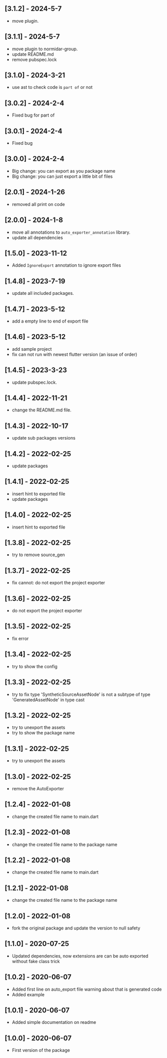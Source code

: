 
## [3.1.2] - 2024-5-7

* move plugin.

## [3.1.1] - 2024-5-7

* move plugin to normidar-group.
* update README.md
* remove pubspec.lock

## [3.1.0] - 2024-3-21

* use ast to check code is `part of` or not

## [3.0.2] - 2024-2-4

* Fixed bug for part of

## [3.0.1] - 2024-2-4

* Fixed bug

## [3.0.0] - 2024-2-4

* Big change: you can export as you package name
* Big change: you can just export a little bit of files

## [2.0.1] - 2024-1-26

* removed all print on code

## [2.0.0] - 2024-1-8

* move all annotations to `auto_exporter_annotation` library.
* update all dependencies

## [1.5.0] - 2023-11-12

* Added `IgnoreExport` annotation to ignore export files

## [1.4.8] - 2023-7-19

* update all included packages.

## [1.4.7] - 2023-5-12

* add a empty line to end of export file

## [1.4.6] - 2023-5-12

* add sample project
* fix can not run with newest flutter version (an issue of order)

## [1.4.5] - 2023-3-23

* update pubspec.lock.

## [1.4.4] - 2022-11-21

* change the README.md file.

## [1.4.3] - 2022-10-17

* update sub packages versions

## [1.4.2] - 2022-02-25

* update packages

## [1.4.1] - 2022-02-25

* insert hint to exported file
* update packages

## [1.4.0] - 2022-02-25

* insert hint to exported file

## [1.3.8] - 2022-02-25

* try to remove source_gen

## [1.3.7] - 2022-02-25

* fix cannot: do not export the project exporter

## [1.3.6] - 2022-02-25

* do not export the project exporter

## [1.3.5] - 2022-02-25

* fix error

## [1.3.4] - 2022-02-25

* try to show the config

## [1.3.3] - 2022-02-25

* try to fix type 'SyntheticSourceAssetNode' is not a subtype of type 'GeneratedAssetNode' in type cast


## [1.3.2] - 2022-02-25

* try to unexport the assets
* try to show the package name


## [1.3.1] - 2022-02-25

* try to unexport the assets


## [1.3.0] - 2022-02-25

* remove the AutoExporter

## [1.2.4] - 2022-01-08

* change the created file name to main.dart

## [1.2.3] - 2022-01-08

* change the created file name to the package name

## [1.2.2] - 2022-01-08

* change the created file name to main.dart

## [1.2.1] - 2022-01-08

* change the created file name to the package name

## [1.2.0] - 2022-01-08

* fork the original package and update the version to null safety

## [1.1.0] - 2020-07-25

* Updated dependencies, now extensions are can be auto exported without fake class trick

## [1.0.2] - 2020-06-07

* Added first line on auto_export file warning about that is generated code
* Added example

## [1.0.1] - 2020-06-07

* Added simple documentation on readme

## [1.0.0] - 2020-06-07

* First version of the package

